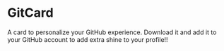 # GitCard
A card to personalize your GitHub experience. Download it and add it to your GitHub account to add extra shine to your profile!!
